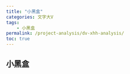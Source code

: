 ```yaml
---
title: "小黑盒"
categories: 文字大V
tags:
    - 小黑盒
permalink: /project-analysis/dv-xhh-analysis/
toc: true
---
```


## 小黑盒


